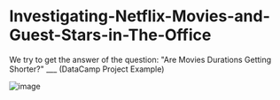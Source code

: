 # Investigating-Netflix-Movies-and-Guest-Stars-in-The-Office
We try to get the answer of the question:   "Are Movies Durations Getting Shorter?"  ___  (DataCamp Project Example)

![image](https://user-images.githubusercontent.com/90105797/144807650-accf542a-d8df-4db3-aead-a054f5cffabe.png)
